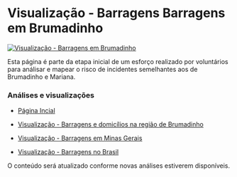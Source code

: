 # Visualização - Barragens Barragens em Brumadinho #

[![Visualização - Barragens em Brumadinho](https://raw.githubusercontent.com/edumagol/Analise-Mapemaneto-Risco-Barragems-Brasil/master/Dataviz/Barragens_MG_Regiao_Rompimento_Macro_2.png)](https://raw.githubusercontent.com/edumagol/Analise-Mapemaneto-Risco-Barragems-Brasil/master/Dataviz/Barragens_MG_Regiao_Rompimento_Macro_2.png)

Esta página é parte da etapa inicial de um esforço realizado por voluntários para análisar e mapear o risco de incidentes semelhantes aos de Brumadinho e Mariana.

### Análises e visualizações ###

* [ Página Incial ]( https://luizbweb.github.io/ )

* [ Visualização - Barragens e domicílios na região de Brumadinho ]( https://luizbweb.github.io/Analise-Mapemaneto-Risco-Barragems-Brasil/barragens_brumadinho )

* [ Visualização - Barragens em Minas Gerais ]( https://luizbweb.github.io/Analise-Mapemaneto-Risco-Barragems-Brasil/barragens_mg )

* [ Visualização - Barragens no Brasil ]( https://luizbweb.github.io/Analise-Mapemaneto-Risco-Barragems-Brasil/barragens_brasil )

O conteúdo será atualizado conforme novas análises estiverem disponíveis.


